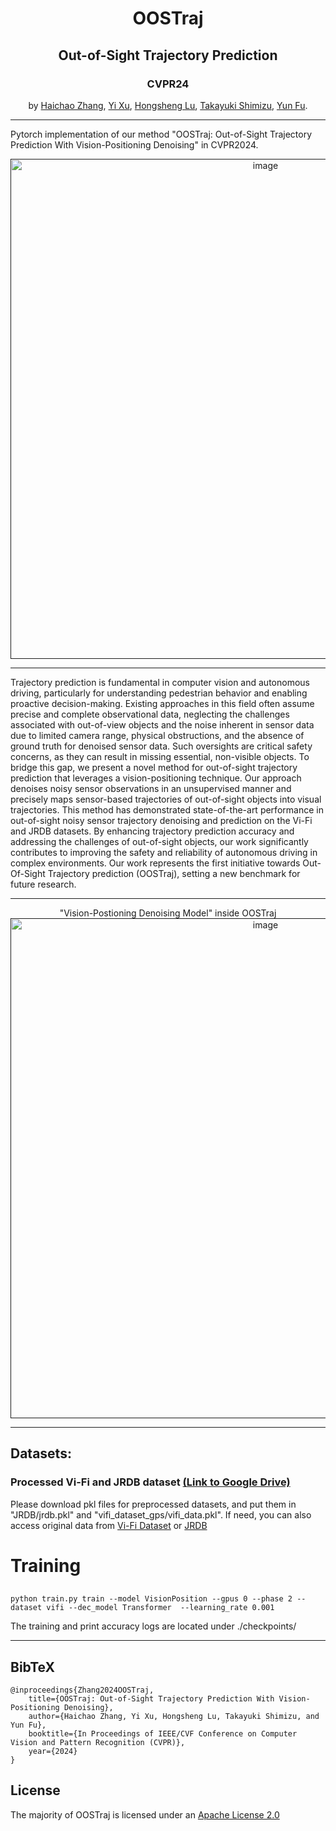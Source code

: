 <div align="center">

# OOSTraj

## Out-of-Sight Trajectory Prediction 

### CVPR24

by [Haichao Zhang](https://Hai-chao-Zhang.github.io/), [Yi Xu](https://sites.google.com/view/homepage-of-yi-xu/), 
[Hongsheng Lu](https://www.linkedin.com/in/hongsheng-lu-178486102/), [Takayuki Shimizu](https://www.linkedin.com/in/takashimizu/), [Yun Fu](http://www1.ece.neu.edu/~yunfu/). 
</div>

---

Pytorch implementation of our method "OOSTraj: Out-of-Sight Trajectory Prediction With Vision-Positioning Denoising" in CVPR2024.

<div align="center">

<a href="">
<img width="800" alt="image" src="https://www.zhanghaichao.xyz/Out-of-SightTrajPred/assets/head.png">
</a>
</div>

---

Trajectory prediction is fundamental in computer vision and autonomous driving, particularly for understanding pedestrian behavior and enabling proactive decision-making. Existing approaches in this field often assume precise and complete observational data, neglecting the challenges associated with out-of-view objects and the noise inherent in sensor data due to limited camera range, physical obstructions, and the absence of ground truth for denoised sensor data. Such oversights are critical safety concerns, as they can result in missing essential, non-visible objects. To bridge this gap, we present a novel method for out-of-sight trajectory prediction that leverages a vision-positioning technique. Our approach denoises noisy sensor observations in an unsupervised manner and precisely maps sensor-based trajectories of out-of-sight objects into visual trajectories. This method has demonstrated state-of-the-art performance in out-of-sight noisy sensor trajectory denoising and prediction on the Vi-Fi and JRDB datasets. By enhancing trajectory prediction accuracy and addressing the challenges of out-of-sight objects, our work significantly contributes to improving the safety and reliability of autonomous driving in complex environments. Our work represents the first initiative towards Out-Of-Sight Trajectory prediction (OOSTraj), setting a new benchmark for future research. 

---

<div align="center">
"Vision-Postioning Denoising Model" inside OOSTraj

<a href="">
<img width="800" alt="image" src="https://www.zhanghaichao.xyz/Out-of-SightTrajPred/assets/arch.png">
</a>
</div>

---

## Datasets:

### Processed Vi-Fi and JRDB dataset [(Link to Google Drive)](https://drive.google.com/drive/folders/1W6ze1z8X54kK9BOgYbXYQj_AScf79Z-q?usp=sharing)
Please download pkl files for preprocessed datasets, and put them in "JRDB/jrdb.pkl" and "vifi_dataset_gps/vifi_data.pkl".
If need, you can also access original data from [Vi-Fi Dataset](https://sites.google.com/winlab.rutgers.edu/vi-fidataset/home) or [JRDB](https://jrdb.erc.monash.edu/)

# Training

##
    python train.py train --model VisionPosition --gpus 0 --phase 2 --dataset vifi --dec_model Transformer  --learning_rate 0.001
The training and print accuracy logs are located under ./checkpoints/ 

---

## BibTeX
    @inproceedings{Zhang2024OOSTraj,
        title={OOSTraj: Out-of-Sight Trajectory Prediction With Vision-Positioning Denoising},
        author={Haichao Zhang, Yi Xu, Hongsheng Lu, Takayuki Shimizu, and Yun Fu},
        booktitle={In Proceedings of IEEE/CVF Conference on Computer Vision and Pattern Recognition (CVPR)},
        year={2024}
    }

## License
The majority of OOSTraj is licensed under an [Apache License 2.0](https://github.com/ma-xu/Rewrite-the-Stars/blob/main/LICENSE)
